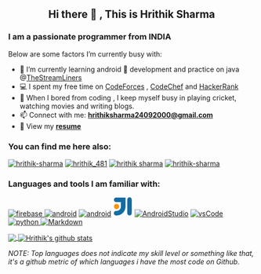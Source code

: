 <h2 align="center">Hi there 👋 , This is Hrithik Sharma</h2>

### I am a passionate programmer from INDIA
 

<!--
**Coder481/coder481** is a ✨ _special_ ✨ repository because its `README.md` (this file) appears on your GitHub profile.

Below are some 

- 🌱 I’m currently learning android development and practice on java
- 🔭 I’m currently learning ...
- 👯 I’m looking to collaborate on ...
- 🤔 I’m looking for help with ...
- 💬 Ask me about ...
- 📫 How to reach me: ...
- 😄 Pronouns: ...
- ⚡ Fun fact: ...
-->
Below are some factors I’m currently busy with:
- 🌱 I’m currently learning android 📱 development and practice on java @[TheStreamLiners](https://github.com/The-Streamliners)
- 💻 I spent my free time on [CodeForces](https://codeforces.com/profile/hrithik20) , [CodeChef](https://www.codechef.com/users/coder481) and [HackerRank](https://www.hackerrank.com/hrithiksharma241)
- 👯 When I bored from coding , I keep myself busy in playing cricket, watching movies and writing blogs.
- 📫 Connect with me: **hrithiksharma24092000@gmail.com**
- 📄 View my [**resume**](https://drive.google.com/file/d/1b8WHsNSBWrASKRieeZqPDAw_D49bykRN/view?usp=sharing)

<h3 align="left">You can find me here also:</h3>
<p><a href="https://www.linkedin.com/in/hrithik-sharma-70576319b/" target="blank"><img src="https://img.icons8.com/fluent/48/000000/linkedin.png"alt="hrithik-sharma"/></a>
<a href="https://www.instagram.com/hrithik_481/" target="blank"><img src="https://img.icons8.com/fluent/48/000000/instagram-new.png"alt="hrithik_481"/></a>
<a href="https://www.facebook.com/profile.php?id=100042920351971" target="blank"><img src="https://img.icons8.com/fluent/48/000000/facebook-new.png"alt="hrithik sharma"/></a>
<a href="https://medium.com/@hrithik-sharma" target="blank"><img src="https://img.icons8.com/ios-filled/72/medium-monogram--v2.gif"alt="hrithik-sharma" width=45 height=45/></a>
</p>


### Languages and tools I am familiar with:
<p> <a href="https://firebase.google.com/" target="_blank"> <img src="https://www.vectorlogo.zone/logos/firebase/firebase-icon.svg" alt="firebase" width="40" height="40"/> </a> 
<a href="https://en.wikipedia.org/wiki/Android_software_development" target="_blank"> <img src="https://www.vectorlogo.zone/logos/android/android-icon.svg" alt="android" width="40" height="40"/></a>
<a href="https://en.wikipedia.org/wiki/Java_(programming_language)" target="_blank"> <img src="https://www.vectorlogo.zone/logos/java/java-icon.svg" alt="android" width="40" height="40"/></a> 
<a href="https://en.wikipedia.org/wiki/IntelliJ_IDEA" target="_blank"> <img src="https://github.com/Coder481/CDN/blob/main/ICONS/intellij.svg" alt="intelliJ" width="40" height="40"/></a>
<a href="https://developer.android.com/studio" target="_blank"> <img src="https://img.icons8.com/fluency/2x/4a90e2/android-studio--v3.png" alt="AndroidStudio" width="40" height="40"/></a>
<!--<a href="https://en.wikipedia.org/wiki/C%2B%2B" target="_blank"> <img src="https://github.com/Coder481/CDN/blob/main/ICONS/c.svg" alt="C++" width="40" height="40"/></a>
<a href="https://en.wikipedia.org/wiki/C_(programming_language)" target="_blank"> <img src="https://cdn.iconscout.com/icon/free/png-64/c-programming-569564.png" alt="C" width="40" height="40"/></a>
<a href="https://en.wikipedia.org/wiki/HTML" target="_blank"> <img src="https://cdn.iconscout.com/icon/free/png-64/html-2752158-2284975.png" alt="html" width="40" height="40"/></a>
<a href="https://en.wikipedia.org/wiki/CSS" target="_blank"> <img src="https://cdn.iconscout.com/icon/free/png-64/css-131-722685.png" alt="css" width="40" height="40"/></a>-->
<a href="https://code.visualstudio.com/download" target="_blank"> <img src="https://cdn.iconscout.com/icon/free/png-64/visual-studio-code-1868941-1583105.png" alt="vsCode" width="40" height="40"/></a>
<!--<a href="https://www.djangoproject.com/" target="_blank"> <img src="https://cdn.iconscout.com/icon/free/png-64/django-1-282754.png" alt="django" width="40" height="40"/></a>
<a href="https://en.wikipedia.org/wiki/Terminal" target="_blank"> <img src="https://cdn.iconscout.com/icon/premium/png-64-thumb/terminal-2229455-1858303.png" alt="terminal" width="40" height="40"/></a> -->
<a href="https://en.wikipedia.org/wiki/Python_(programming_language)" target="_blank"> <img src="https://www.vectorlogo.zone/logos/python/python-icon.svg" alt="python" width="40" height="40"/> </a>
<a href="https://en.wikipedia.org/wiki/Markdown" target="_blank"> <img src="https://img.icons8.com/ios/2x/markdown--v2.png" alt="Markdown" width="40" height="40"/></a>
</p>


<a href="https://github.com/anuraghazra/github-readme-stats">
  <img align="center" src="https://github-readme-stats.vercel.app/api/top-langs/?username=Coder481&theme=radical&hide=css,html,c,Jupyter Notebook" />
</a>

<a href="https://github.com/anuraghazra/github-readme-stats">
  <img align="center" src="https://github-readme-stats.vercel.app/api?username=Coder481&count_private=true&show_icons=true&theme=radical&line_height=27&v=5" alt="Hrithik's github stats" />
</a>



*NOTE: Top languages does not indicate my skill level or something like that, it's a github metric of which languages i have the most code on Github.*
